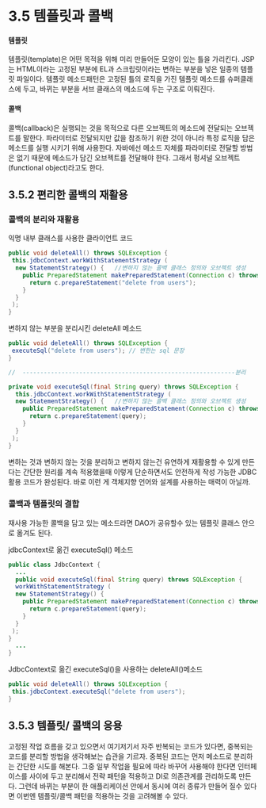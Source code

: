 # 3.5 템플릿과 콜백

#### 템플릿
템플릿(template)은 어떤 목적을 위해 미리 만들어둔 모양이 있는 틀을 가리킨다.
JSP는 HTML이라는 고정된 부분에 EL과 스크립릿이라는 변하는 부분을 넣은 일종의 템플릿 파일이다. 
템플릿 메소드패턴은 고정된 틀의 로직을 가진 템플릿 메소드를 슈퍼클래스에 두고, 바뀌는 부분을 서브 클래스의 메소드에 두는 구조로 이뤄진다.

#### 콜백
콜백(callback)은 실행되는 것을 목적으로 다른 오브젝트의 메소드에 전달되는 오브젝트를 말한다.
파라미터로 전달되지만 값을 참조하기 위한 것이 아니라 특정 로직을 담은 메소드를 실행 시키기 위해 사용한다.
자바에선 메소드 자체를 파라미터로 전달할 방법은 없기 때문에 메소드가 담긴 오브젝트를 전달해야 한다. 그래서 펑셔널 오브젝트(functional object)라고도 한다.

## 3.5.2 편리한 콜백의 재활용

### 콜백의 분리와 재활용

익명 내부 클래스를 사용한 클라이언트 코드 
```java
public void deleteAll() throws SQLException {
 this.jdbcContext.workWithStatementStrategy (
  new StatementStrategy() {   //변하지 않는 콜백 클래스 정의와 오브젝트 생성
    public PreparedStatement makePreparedStatement(Connection c) throws SQLException {
      return c.prepareStatement("delete from users");
    }
  }
 );
}
```

변하지 않는 부분을 분리시킨 deleteAll 메소드
```java
public void deleteAll() throws SQLException {
 executeSql("delete from users"); // 변한는 sql 문장
}

//  ------------------------------------------------------------분리

private void executeSql(final String query) throws SQLException {
  this.jdbcContext.workWithStatementStrategy (
  new StatementStrategy() {   //변하지 않는 콜백 클래스 정의와 오브젝트 생성
    public PreparedStatement makePreparedStatement(Connection c) throws SQLException {
      return c.prepareStatement(query);
    }
  }
 );
}
```
변하는 것과 변하지 않는 것을 분리하고 변하지 않는건 유연하게 재활용할 수 있게 만든다는 간단한 원리를 계속 적용했을때
이렇게 단순하면서도 안전하게 작성 가능한 JDBC 활용 코드가 완성된다. 바로 이런 게 객체지향 언어와 설계를 사용하는 매력이 아닐까.


### 콜백과 템플릿의 결합
재사용 가능한 콜백을 담고 있는 메소드라면 DAO가 공유할수 있는 템플릿 클래스 안으로 옮겨도 된다.

jdbcContext로 옮긴 executeSql() 메소드
```java
public class JdbcContext {
  ...
  public void executeSql(final String query) throws SQLException {
  workWithStatementStrategy (
  new StatementStrategy() {   
    public PreparedStatement makePreparedStatement(Connection c) throws SQLException {
      return c.prepareStatement(query);
    }
  }
 );
}
  ...
}
```

JdbcContext로 옮긴 executeSql()을 사용하는 deleteAll()메소드
```java
public void deleteAll() throws SQLException {
 this.jdbcContext.executeSql("delete from users");
}
```

## 3.5.3 템플릿/ 콜백의 응용
 고정된 작업 흐름을 갖고 있으면서 여기저기서 자주 반복되는 코드가 있다면, 중복되는 코드를 분리할 방법을 생각해보는 습관을 기르자.
 중복된 코드는 먼저 메소드로 분리하는 간단한 시도를 해본다. 그중 일부 작업을 필요에 따라 바꾸어 사용해야 한다면 인터페이스를 사이에 두고
 분리해서 전략 패턴을 적용하고 DI로 의존관계를 관리하도록 만든다.
 그런데 바뀌는 부분이 한 애플리케이션 안에서 동시에 여러 종류가 만들어 질수 있다면 이번엔 템플릿/콜백 패턴을 적용하는 것을 고려해볼 수 있다.


